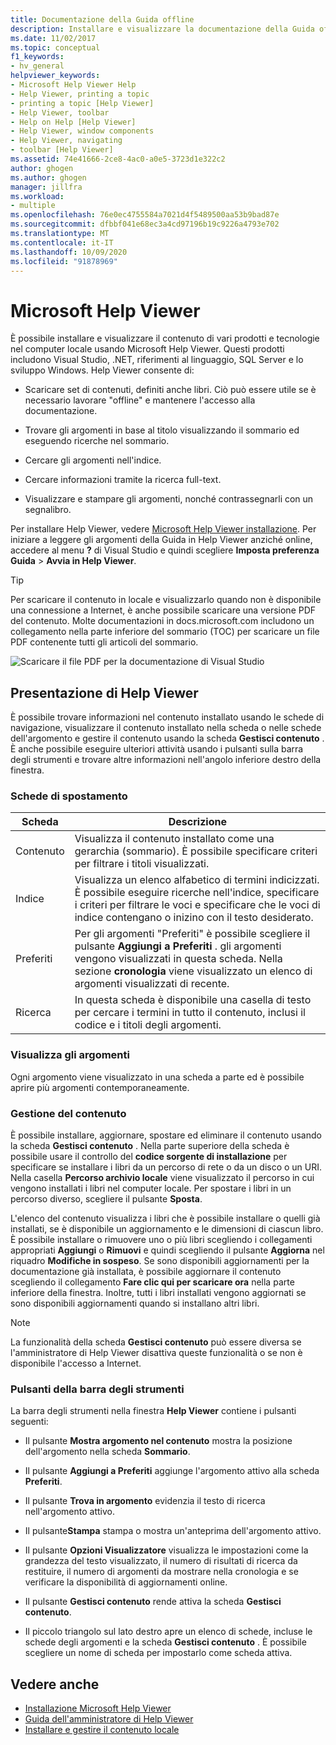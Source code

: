 ```yaml
---
title: Documentazione della Guida offline
description: Installare e visualizzare la documentazione della Guida offline per diversi prodotti e tecnologie, ad esempio Visual Studio e .NET, usando Microsoft Help Viewer.
ms.date: 11/02/2017
ms.topic: conceptual
f1_keywords:
- hv_general
helpviewer_keywords:
- Microsoft Help Viewer Help
- Help Viewer, printing a topic
- printing a topic [Help Viewer]
- Help Viewer, toolbar
- Help on Help [Help Viewer]
- Help Viewer, window components
- Help Viewer, navigating
- toolbar [Help Viewer]
ms.assetid: 74e41666-2ce8-4ac0-a0e5-3723d1e322c2
author: ghogen
ms.author: ghogen
manager: jillfra
ms.workload:
- multiple
ms.openlocfilehash: 76e0ec4755584a7021d4f5489500aa53b9bad87e
ms.sourcegitcommit: dfbbf041e68ec3a4cd97196b19c9226a4793e702
ms.translationtype: MT
ms.contentlocale: it-IT
ms.lasthandoff: 10/09/2020
ms.locfileid: "91878969"
---
```

# <a name="microsoft-help-viewer"></a>Microsoft Help Viewer

È possibile installare e visualizzare il contenuto di vari prodotti e tecnologie nel computer locale usando Microsoft Help Viewer. Questi prodotti includono Visual Studio, .NET, riferimenti al linguaggio, SQL Server e lo sviluppo Windows. Help Viewer consente di:

- Scaricare set di contenuti, definiti anche libri. Ciò può essere utile se è necessario lavorare "offline" e mantenere l'accesso alla documentazione.

- Trovare gli argomenti in base al titolo visualizzando il sommario ed eseguendo ricerche nel sommario.

- Cercare gli argomenti nell'indice.

- Cercare informazioni tramite la ricerca full-text.

- Visualizzare e stampare gli argomenti, nonché contrassegnarli con un segnalibro.

Per installare Help Viewer, vedere [Microsoft Help Viewer installazione](../help-viewer/installation.md). Per iniziare a leggere gli argomenti della Guida in Help Viewer anziché online, accedere al menu **?** di Visual Studio e quindi scegliere **Imposta preferenza Guida** > **Avvia in Help Viewer**.

> [!TIP]
> Per scaricare il contenuto in locale e visualizzarlo quando non è disponibile una connessione a Internet, è anche possibile scaricare una versione PDF del contenuto. Molte documentazioni in docs.microsoft.com includono un collegamento nella parte inferiore del sommario (TOC) per scaricare un file PDF contenente tutti gli articoli del sommario.
>
> ![Scaricare il file PDF per la documentazione di Visual Studio](media/overview/download-pdf.png)

## <a name="help-viewer-tour"></a>Presentazione di Help Viewer

È possibile trovare informazioni nel contenuto installato usando le schede di navigazione, visualizzare il contenuto installato nella scheda o nelle schede dell'argomento e gestire il contenuto usando la scheda **Gestisci contenuto** . È anche possibile eseguire ulteriori attività usando i pulsanti sulla barra degli strumenti e trovare altre informazioni nell'angolo inferiore destro della finestra.

### <a name="navigation-tabs"></a>Schede di spostamento

|Scheda|Descrizione|
|---|-----------|
|Contenuto|Visualizza il contenuto installato come una gerarchia (sommario). È possibile specificare criteri per filtrare i titoli visualizzati.|
|Indice|Visualizza un elenco alfabetico di termini indicizzati. È possibile eseguire ricerche nell'indice, specificare i criteri per filtrare le voci e specificare che le voci di indice contengano o inizino con il testo desiderato.|
|Preferiti|Per gli argomenti "Preferiti" è possibile scegliere il pulsante **Aggiungi a Preferiti** . gli argomenti vengono visualizzati in questa scheda. Nella sezione **cronologia** viene visualizzato un elenco di argomenti visualizzati di recente.|
|Ricerca|In questa scheda è disponibile una casella di testo per cercare i termini in tutto il contenuto, inclusi il codice e i titoli degli argomenti.|

### <a name="view-topics"></a>Visualizza gli argomenti

Ogni argomento viene visualizzato in una scheda a parte ed è possibile aprire più argomenti contemporaneamente.

### <a name="manage-content"></a>Gestione del contenuto

È possibile installare, aggiornare, spostare ed eliminare il contenuto usando la scheda **Gestisci contenuto** . Nella parte superiore della scheda è possibile usare il controllo del **codice sorgente di installazione** per specificare se installare i libri da un percorso di rete o da un disco o un URI. Nella casella **Percorso archivio locale** viene visualizzato il percorso in cui vengono installati i libri nel computer locale. Per spostare i libri in un percorso diverso, scegliere il pulsante **Sposta**.

L'elenco del contenuto visualizza i libri che è possibile installare o quelli già installati, se è disponibile un aggiornamento e le dimensioni di ciascun libro. È possibile installare o rimuovere uno o più libri scegliendo i collegamenti appropriati **Aggiungi** o **Rimuovi** e quindi scegliendo il pulsante **Aggiorna** nel riquadro **Modifiche in sospeso**. Se sono disponibili aggiornamenti per la documentazione già installata, è possibile aggiornare il contenuto scegliendo il collegamento **Fare clic qui per scaricare ora** nella parte inferiore della finestra. Inoltre, tutti i libri installati vengono aggiornati se sono disponibili aggiornamenti quando si installano altri libri.

> [!NOTE]
> La funzionalità della scheda **Gestisci contenuto** può essere diversa se l'amministratore di Help Viewer disattiva queste funzionalità o se non è disponibile l'accesso a Internet.

### <a name="toolbar-buttons"></a>Pulsanti della barra degli strumenti

La barra degli strumenti nella finestra **Help Viewer** contiene i pulsanti seguenti:

- Il pulsante **Mostra argomento nel contenuto** mostra la posizione dell'argomento nella scheda **Sommario**.

- Il pulsante **Aggiungi a Preferiti** aggiunge l'argomento attivo alla scheda **Preferiti**.

- Il pulsante **Trova in argomento** evidenzia il testo di ricerca nell'argomento attivo.

- Il pulsante**Stampa** stampa o mostra un'anteprima dell'argomento attivo.

- Il pulsante **Opzioni Visualizzatore** visualizza le impostazioni come la grandezza del testo visualizzato, il numero di risultati di ricerca da restituire, il numero di argomenti da mostrare nella cronologia e se verificare la disponibilità di aggiornamenti online.

- Il pulsante **Gestisci contenuto** rende attiva la scheda **Gestisci contenuto**.

- Il piccolo triangolo sul lato destro apre un elenco di schede, incluse le schede degli argomenti e la scheda **Gestisci contenuto** . È possibile scegliere un nome di scheda per impostarlo come scheda attiva.

## <a name="see-also"></a>Vedere anche

- [Installazione Microsoft Help Viewer](../help-viewer/installation.md)
- [Guida dell'amministratore di Help Viewer](../help-viewer/administrator-guide.md)
- [Installare e gestire il contenuto locale](../help-viewer/install-manage-local-content.md)

